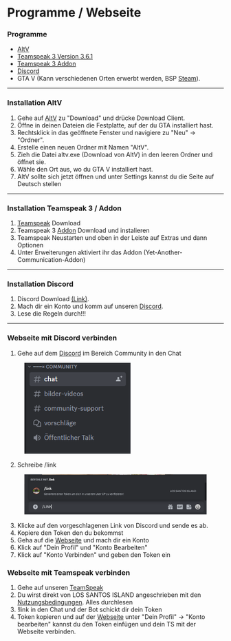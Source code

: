 # Programme / Webseite

### Programme&#x20;

* [AltV](https://altv.mp)&#x20;
* [Teamspeak 3 Version 3.6.1](https://www.teamspeak.com/de/downloads/) &#x20;
* [Teamspeak 3 Addon ](https://staticcdn.lossantosisland.de/uploads/yaca.ts3\_plugin)
* [Discord](https://discord.com)&#x20;
* GTA V (Kann verschiedenen Orten erwerbt werden, BSP [Steam](https://store.steampowered.com/)).



***

### Installation AltV

1. Gehe auf [AltV](https://altv.mp) zu "Download" und drücke Download Client.
2. Öffne in deinen Dateien die Festplatte, auf der du GTA installiert hast.
3. Rechtsklick in das geöffnete Fenster und navigiere zu "Neu" -> "Ordner".
4. Erstelle einen neuen Ordner mit Namen "AltV".
5. Zieh die Datei altv.exe (Download von AltV) in den leeren Ordner und öffnet sie.
6. Wähle den Ort aus, wo du GTA V installiert hast.
7. AltV sollte sich jetzt öffnen und unter Settings kannst du die Seite auf Deutsch stellen



***

### Installation Teamspeak 3 / Addon&#x20;

1. [Teamspeak](https://www.teamspeak.com/de/downloads/) Download
2. Teamspeak 3 [Addon](https://staticcdn.lossantosisland.de/uploads/yaca.ts3\_plugin) Download und instalieren
3. Teamspeak Neustarten und oben in der Leiste auf Extras und dann Optionen
4. Unter Erweiterungen aktiviert ihr das Addon (Yet-Another-Communication-Addon)



***

### Installation Discord

1. Discord Download [(Link)](https://discord.com/).
2. Mach dir ein Konto und komm auf unseren [Discord](https://discord.gg/R5MgBVwEF5).
3. Lese die Regeln durch!!!



***

### Webseite mit Discord verbinden

1. Gehe auf dem [Discord](https://discord.gg/R5MgBVwEF5) im Bereich Community in den Chat&#x20;

<div data-full-width="true">

<figure><img src="../.gitbook/assets/Chat.PNG" alt=""><figcaption></figcaption></figure>

</div>

2. Schreibe /link&#x20;

<figure><img src="../.gitbook/assets/link.PNG" alt=""><figcaption></figcaption></figure>

3. Klicke auf den vorgeschlagenen Link von Discord und sende es ab.
4. Kopiere den Token den du bekommst
5. Geha auf die [Webseite](https://lossantosisland.de/) und mach dir ein Konto
6. Klick auf "Dein Profil" und "Konto Bearbeiten"
7. Klick auf "Konto Verbinden" und geben den Token ein



### Webseite mit Teamspeak verbinden



1. Gehe auf unseren [TeamSpeak](ts3server://lossantosisland.de)
2. Du wirst direkt von LOS SANTOS ISLAND angeschrieben mit den [Nutzungsbedingungen](https://lossantosisland.de/tos). Alles durchlesen
3. !link in den Chat und der Bot schickt dir dein Token
4. Token kopieren und auf der [Webseite](https://lossantosisland.de/) unter "Dein Profil" -> "Konto bearbeiten"  kannst du den Token einfügen und dein TS mit der Webseite verbinden.&#x20;
